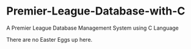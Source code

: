 # Premier-League-Database-with-C
A Premier League Database Management System using C Language

There are no Easter Eggs up here.
